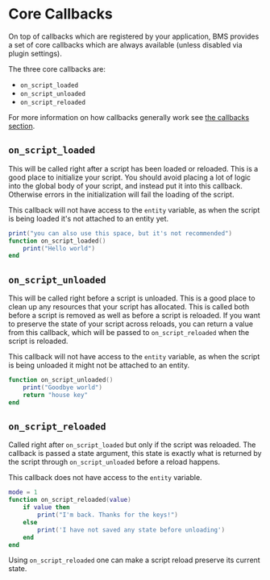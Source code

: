 # Core Callbacks

On top of callbacks which are registered by your application, BMS provides a set of core callbacks which are always available (unless disabled via plugin settings).

The three core callbacks are:
- `on_script_loaded`
- `on_script_unloaded`
- `on_script_reloaded`

For more information on how callbacks generally work see [the callbacks section](../Summary/callbacks.md).

## `on_script_loaded`

This will be called right after a script has been loaded or reloaded. This is a good place to initialize your script. You should avoid placing a lot of logic into the global body of your script, and instead put it into this callback. Otherwise errors in the initialization will fail the loading of the script.

This callback will not have access to the `entity` variable, as when the script is being loaded it's not attached to an entity yet.

```lua
print("you can also use this space, but it's not recommended")
function on_script_loaded()
    print("Hello world")
end
```

## `on_script_unloaded`

This will be called right before a script is unloaded. This is a good place to clean up any resources that your script has allocated. This is called both before a script is removed as well as before a script is reloaded. If you want to preserve the state of your script across reloads, you can return a value from this callback, which will be passed to `on_script_reloaded` when the script is reloaded.

This callback will not have access to the `entity` variable, as when the script is being unloaded it might not be attached to an entity.

```lua
function on_script_unloaded()
    print("Goodbye world")
    return "house key"
end
```

## `on_script_reloaded`

Called right after `on_script_loaded` but only if the script was reloaded. 
The callback is passed a state argument, this state is exactly what is returned by the script through `on_script_unloaded` before a reload happens.

This callback does not have access to the `entity` variable.

```lua
mode = 1
function on_script_reloaded(value)
    if value then
        print("I'm back. Thanks for the keys!")
    else
        print('I have not saved any state before unloading')
    end
end
```

Using `on_script_reloaded` one can make a script reload preserve its current state.
